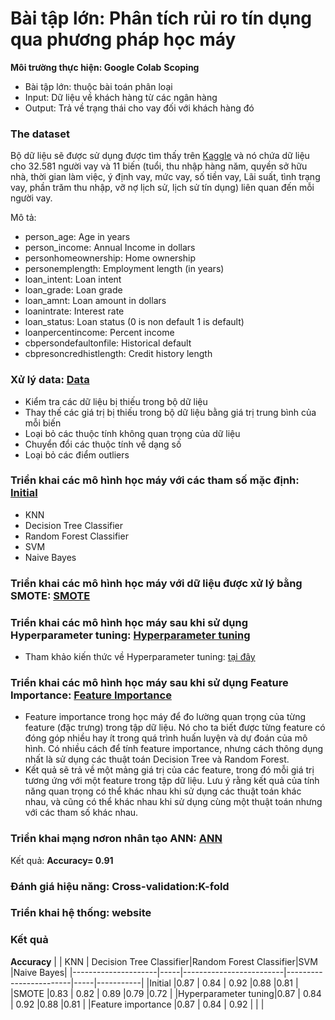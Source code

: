 # Bài tập lớn: Phân tích rủi ro tín dụng qua phương pháp học máy

**Môi trường thực hiện: Google Colab**
**Scoping**
- Bài tập lớn: thuộc bài toán phân loại
- Input: Dữ liệu về khách hàng từ các ngân hàng
- Output: Trả về trạng thái cho vay đối với khách hàng đó

### The dataset
Bộ dữ liệu sẽ được sử dụng được tìm thấy trên [Kaggle](https://www.kaggle.com/datasets/laotse/credit-risk-dataset?resource=download) và nó chứa dữ liệu cho 32.581 người vay và 11 biến (tuổi, thu nhập hàng năm, quyền sở hữu nhà, thời gian làm việc, ý định vay, mức vay, số tiền vay, Lãi suất, tình trạng vay, phần trăm thu nhập, vỡ nợ lịch sử, lịch sử tín dụng) liên quan đến mỗi người vay.

Mô tả:
- person_age: Age in years
- person_income: Annual Income in dollars
- personhomeownership: Home ownership
- personemplength: Employment length (in years)
- loan_intent: Loan intent
- loan_grade: Loan grade
- loan_amnt: Loan amount in dollars
- loanintrate: Interest rate
- loan_status: Loan status (0 is non default 1 is default)
- loanpercentincome: Percent income
- cbpersondefaultonfile: Historical default
- cbpresoncredhistlength: Credit history length

### Xử lý data: [Data](https://github.com/minhduc01168/ET_Tri_tue_nhan_tao/blob/master/BTL_AI_Data.ipynb)
- Kiểm tra các dữ liệu bị thiếu trong bộ dữ liệu
- Thay thế các giá trị bị thiếu trong bộ dữ liệu bằng giá trị trung bình của mỗi biến 
- Loại bỏ các thuộc tính không quan trọng của dữ liệu
- Chuyển đổi các thuộc tính về dạng số 
- Loại bỏ các điểm outliers
### Triển khai các mô hình học máy với các tham số mặc định: [Initial](https://github.com/minhduc01168/ET_Tri_tue_nhan_tao/blob/master/BTL_AI_Train_Test.ipynb)
- KNN
- Decision Tree Classifier
- Random Forest Classifier
- SVM
- Naive Bayes
### Triển khai các mô hình học máy với dữ liệu được xử lý bằng SMOTE: [SMOTE](https://github.com/minhduc01168/ET_Tri_tue_nhan_tao/blob/master/BTL_AI_Train_Test_SMOTE.ipynb) 
### Triển khai các mô hình học máy sau khi sử dụng Hyperparameter tuning: [Hyperparameter tuning](https://github.com/minhduc01168/ET_Tri_tue_nhan_tao/blob/master/Hyperparameter_tuning.ipynb) 
- Tham khảo kiến thức về Hyperparameter tuning: [tại đây](https://www.geeksforgeeks.org/hyperparameter-tuning/?fbclid=IwAR1fMxGEU9pYnBtUnEZnXZjqft1CWhm9Hotk8Bc_0Witanf4B252qOIjhbw)
### Triển khai các mô hình học máy sau khi sử dụng Feature Importance: [Feature Importance](https://github.com/minhduc01168/ET_Tri_tue_nhan_tao/blob/master/Feature_importance.ipynb)
- Feature importance trong học máy để đo lường quan trọng của từng feature (đặc trưng) trong tập dữ liệu. Nó cho ta biết được từng feature có đóng góp nhiều hay ít trong quá trình huấn luyện và dự đoán của mô hình. Có nhiều cách để tính feature importance, nhưng cách thông dụng nhất là sử dụng các thuật toán Decision Tree và Random Forest.
- Kết quả sẽ trả về một mảng giá trị của các feature, trong đó mỗi giá trị tương ứng với một feature trong tập dữ liệu. 
Lưu ý rằng kết quả của tính năng quan trọng có thể khác nhau khi sử dụng các thuật toán khác nhau, và cũng có thể khác nhau khi sử dụng cùng một thuật toán nhưng với các tham số khác nhau.
### Triển khai mạng nơron nhân tạo ANN: [ANN](https://github.com/minhduc01168/ET_Tri_tue_nhan_tao/blob/master/BTL_AI_ANN_normalization.ipynb)
Kết quả: **Accuracy= 0.91**
### Đánh giá hiệu năng: Cross-validation:K-fold
### Triển khai hệ thống: website 
### Kết quả 
**Accuracy**
|                     | KNN | Decision Tree Classifier|Random Forest Classifier|SVM  |Naive Bayes|
|---------------------|-----|-------------------------|------------------------|-----|-----------|
|Initial              |0.87 | 0.84                    | 0.92                   |0.88 |0.81       |
|SMOTE                |0.83 | 0.82                    | 0.89                   |0.79 |0.72       |
|Hyperparameter tuning|0.87 | 0.84                    | 0.92                   |0.88 |0.81       |
|Feature importance   |0.87 | 0.84                    | 0.92                   |     |           |
